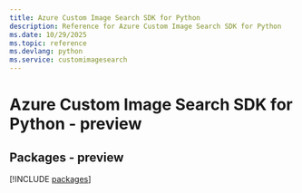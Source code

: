```yaml
---
title: Azure Custom Image Search SDK for Python
description: Reference for Azure Custom Image Search SDK for Python
ms.date: 10/29/2025
ms.topic: reference
ms.devlang: python
ms.service: customimagesearch
---
```

# Azure Custom Image Search SDK for Python - preview
## Packages - preview
[!INCLUDE [packages](custom-image-search-index.md)]